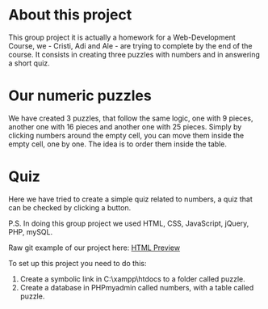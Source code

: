 
# About this project

This group project it is actually a homework for a Web-Development Course, we - Cristi, Adi and Ale - are trying to complete by the end of the course. It consists in creating three puzzles with numbers and in answering a short quiz.

# Our numeric puzzles

We have created 3 puzzles, that follow the same logic, one with 9 pieces, another one with 16 pieces and another one with 25 pieces. Simply by clicking numbers around the empty cell, you can move them inside the empty cell, one by one. The idea is to order them inside the table.

# Quiz

Here we have tried to create a simple quiz related to numbers, a quiz that can be checked by clicking a button.


P.S. In doing this group project we used HTML, CSS, JavaScript, jQuery, PHP, mySQL.


Raw git example of our project here:
<a href="https://rawgit.com/alebichir/hello-web-dev/master/puzzle4X4.html">HTML Preview</a>

To set up this project you need to do this:
1. Create a symbolic link in C:\xampp\htdocs to a folder called puzzle.
2. Create a database in PHPmyadmin called numbers, with a table called puzzle. 

